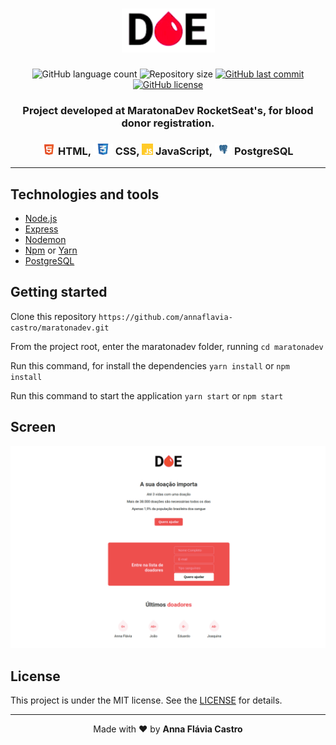 <h1 align="center">
    <img alt="" title="" src="images/logo.png">
</h1>

<p align="center">
  <img alt="GitHub language count" src="https://img.shields.io/github/languages/count/annaflavia-castro/maratonadev.svg">

  <img alt="Repository size" src="https://img.shields.io/github/repo-size/annaflavia-castro/maratonadev.svg">
  
  <a href="https://github.com/annaflavia-castro/maratonadev/commits/master">
    <img alt="GitHub last commit" src="https://img.shields.io/github/last-commit/annaflavia-castro/maratonadev.svg"></a>
  
  <a href="https://github.com/annaflavia-castro/maratonadev/blob/master/LICENSE">
    <img alt="GitHub license" src="https://img.shields.io/badge/license-MIT-success?style=flat"></a>
</p>

<h3 align="center"> Project developed at MaratonaDev RocketSeat's, for blood donor registration. </h3>

<h3 align="center"><img src="images/html.png" alt="html" height="18"> HTML, <img src="images/css.png" alt="css" height="18"> CSS, <img src="images/js.png" alt="js" height="18"> JavaScript, <img src="images/postgresql.png" alt="postgresql" height="18"> PostgreSQL </h3>

---

## Technologies and tools

<ul>
    <li><a href="https://nodejs.org/en/">Node.js</a></li>
    <li><a href="https://expressjs.com/pt-br/">Express</a></li>
    <li><a href="https://www.npmjs.com/package/nodemon">Nodemon</a></li>
    <li><a href="https://www.npmjs.com/get-npm">Npm</a> or <a href="https://classic.yarnpkg.com/pt-BR/docs/install/#debian-stable">Yarn</a></li>
    <li><a href="https://www.postgresql.org/">PostgreSQL</a></li>
</ul>

## Getting started

Clone this repository `https://github.com/annaflavia-castro/maratonadev.git`

From the project root, enter the maratonadev folder, running `cd maratonadev`

Run this command, for install the dependencies `yarn install` or `npm install`

Run this command to start the application `yarn start` or `npm start`

## Screen

![image](https://github.com/annaflavia-castro/maratonadev/blob/master/images/screen-web.png)

## License
This project is under the MIT license. See the [LICENSE](LICENSE.md) for details.

---

<p align="center">Made with ❤️ by <strong>Anna Flávia Castro</p>

